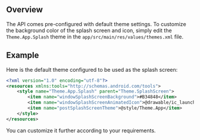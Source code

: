 ## Overview

The API comes pre-configured with default theme settings. To customize the background color of the
splash screen and icon, simply edit the `Theme.App.Splash` theme in
the `app/src/main/res/values/themes.xml` file.

## Example

Here is the default theme configured to be used as the splash screen:

```xml
<?xml version="1.0" encoding="utf-8"?>
<resources xmlns:tools="http://schemas.android.com/tools">
    <style name="Theme.App.Splash" parent="Theme.SplashScreen">
        <item name="windowSplashScreenBackground">#B34848</item>
        <item name="windowSplashScreenAnimatedIcon">@drawable/ic_launcher_foreground</item>
        <item name="postSplashScreenTheme">@style/Theme.App</item>
    </style>
</resources>
```

You can customize it further according to your requirements.